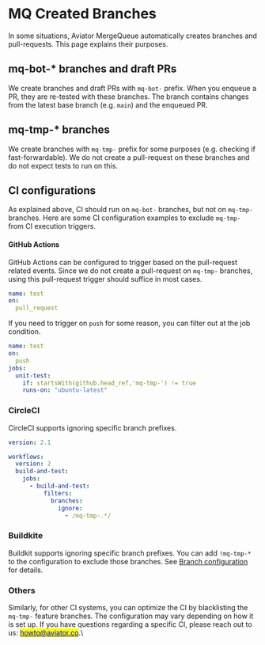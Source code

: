 # MQ Created Branches

In some situations, Aviator MergeQueue automatically creates branches and pull-requests. This page explains their purposes.

## mq-bot-\* branches and draft PRs

We create branches and draft PRs with `mq-bot-` prefix. When you enqueue a PR, they are re-tested with these branches. The branch contains changes from the latest base branch (e.g. `main`) and the enqueued PR.

## mq-tmp-\* branches

We create branches with `mq-tmp-` prefix for some purposes (e.g. checking if fast-forwardable). We do not create a pull-request on these branches and do not expect tests to run on this.

## CI configurations

As explained above, CI should run on `mq-bot-` branches, but not on `mq-tmp-` branches. Here are some CI configuration examples to exclude `mq-tmp-` from CI execution triggers.

#### GitHub Actions

GitHub Actions can be configured to trigger based on the pull-request related events. Since we do not create a pull-request on `mq-tmp-` branches, using this pull-request trigger should suffice in most cases.

```yaml
name: test
on:
  pull_request
```

If you need to trigger on `push` for some reason, you can filter out at the job condition.

```yaml
name: test
on:
  push
jobs:
  unit-test:
    if: startsWith(github.head_ref,'mq-tmp-') != true
    runs-on: "ubuntu-latest"
```

### CircleCI

CircleCI supports ignoring specific branch prefixes.

```yaml
version: 2.1

workflows:
  version: 2
  build-and-test:
    jobs:
      - build-and-test:
          filters:
            branches:
              ignore:
                - /mq-tmp-.*/
```

### Buildkite

Buildkit supports ignoring specific branch prefixes. You can add `!mq-tmp-*` to the configuration to exclude those branches. See [Branch configuration](https://buildkite.com/docs/pipelines/branch-configuration) for details.

### Others

Similarly, for other CI systems, you can optimize the CI by blacklisting the `mq-tmp-` feature branches. The configuration may vary depending on how it is set up. If you have questions regarding a specific CI, please reach out to us: [<mark style="color:blue;">howto@aviator.co</mark>](mailto:howto@aviator.co).\
